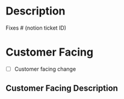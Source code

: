 <!-- PR Title should be: 
<type>(scope): <description>
with type: fix, feat, build, chore, ci, docs, style, refactor, perf, test
-->
# Description

<!-- Please include a summary of the changes and the related issue. Please also include relevant motivation and context. List any dependencies that are required for this change. -->

Fixes # (notion ticket ID)

# Customer Facing
<!-- tick if your change is customer facing or leave it like that otherwise -->
-   [ ] Customer facing change

## Customer Facing Description
<!-- enter customer facing description if this change is customer facing -->
